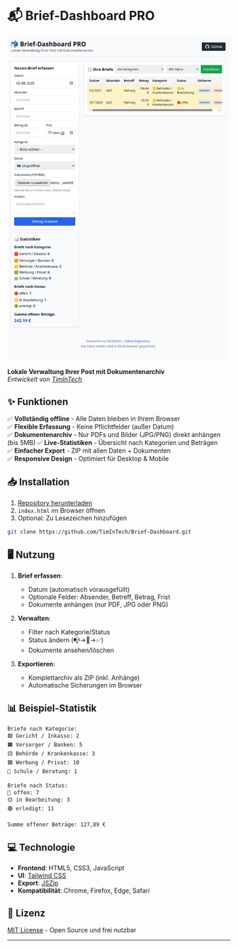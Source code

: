 # 📬 Brief-Dashboard PRO

![Screenshot](screenshot.png)

**Lokale Verwaltung Ihrer Post mit Dokumentenarchiv**  
*Entwickelt von [TimInTech](https://github.com/TimInTech)*

## ✨ Funktionen

✅ **Vollständig offline** - Alle Daten bleiben in Ihrem Browser  
✅ **Flexible Erfassung** - Keine Pflichtfelder (außer Datum)  
✅ **Dokumentenarchiv** - Nur PDFs und Bilder (JPG/PNG) direkt anhängen (bis 5MB)
✅ **Live-Statistiken** - Übersicht nach Kategorien und Beträgen  
✅ **Einfacher Export** - ZIP mit allen Daten + Dokumenten  
✅ **Responsive Design** - Optimiert für Desktop & Mobile  

## 📥 Installation

1. [Repository herunterladen](https://github.com/TimInTech/Brief-Dashboard/archive/main.zip)
2. `index.html` im Browser öffnen
3. Optional: Zu Lesezeichen hinzufügen

```bash
git clone https://github.com/TimInTech/Brief-Dashboard.git
```

## 🖥️ Nutzung

1. **Brief erfassen**:
   - Datum (automatisch vorausgefüllt)
   - Optionale Felder: Absender, Betreff, Betrag, Frist
   - Dokumente anhängen (nur PDF, JPG oder PNG)

2. **Verwalten**:
   - Filter nach Kategorie/Status
   - Status ändern (📭→📖→✅)
   - Dokumente ansehen/löschen

3. **Exportieren**:
   - Komplettarchiv als ZIP (inkl. Anhänge)
   - Automatische Sicherungen im Browser

## 📊 Beispiel-Statistik

```
Briefe nach Kategorie:
🟥 Gericht / Inkasso: 2
🟧 Versorger / Banken: 5  
🟨 Behörde / Krankenkasse: 3
🟩 Werbung / Privat: 10
🏫 Schule / Beratung: 1

Briefe nach Status:
🔴 offen: 7  
🟡 in Bearbeitung: 3  
🟢 erledigt: 11  

Summe offener Beträge: 127,89 €
```

## 💻 Technologie

- **Frontend**: HTML5, CSS3, JavaScript  
- **UI**: [Tailwind CSS](https://tailwindcss.com/)  
- **Export**: [JSZip](https://stuk.github.io/jszip/)  
- **Kompatibilität**: Chrome, Firefox, Edge, Safari  

## 📜 Lizenz

[MIT License](LICENSE) - Open Source und frei nutzbar  

---
